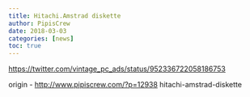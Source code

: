 ```yaml
---
title: Hitachi.Amstrad diskette
author: PipisCrew
date: 2018-03-03
categories: [news]
toc: true
---
```


https://twitter.com/vintage_pc_ads/status/952336722058186753

origin - http://www.pipiscrew.com/?p=12938 hitachi-amstrad-diskette